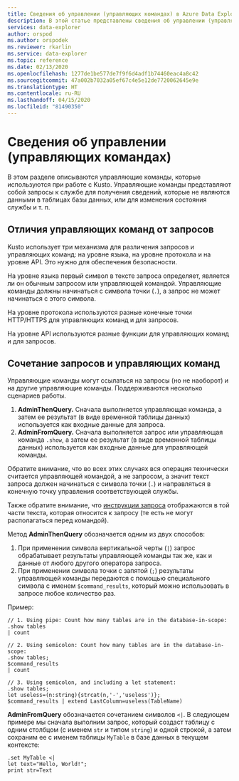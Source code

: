 ```yaml
---
title: Сведения об управлении (управляющих командах) в Azure Data Explorer | Документация Майкрософт
description: В этой статье представлены сведения об управлении (управляющих командах) в Azure Data Explorer.
services: data-explorer
author: orspod
ms.author: orspodek
ms.reviewer: rkarlin
ms.service: data-explorer
ms.topic: reference
ms.date: 02/13/2020
ms.openlocfilehash: 1277de1be577de7f9f6d4adf1b74460eac4a8c42
ms.sourcegitcommit: 47a002b7032a05ef67c4e5e12de7720062645e9e
ms.translationtype: HT
ms.contentlocale: ru-RU
ms.lasthandoff: 04/15/2020
ms.locfileid: "81490350"
---
```

# <a name="management-control-commands-overview"></a>Сведения об управлении (управляющих командах)

В этом разделе описываются управляющие команды, которые используются при работе с Kusto.
Управляющие команды представляют собой запросы к службе для получения сведений, которые не являются данными в таблицах базы данных, или для изменения состояния службы и т. п.

## <a name="differentiating-control-commands-from-queries"></a>Отличия управляющих команд от запросов

Kusto использует три механизма для различения запросов и управляющих команд: на уровне языка, на уровне протокола и на уровне API. Это нужно для обеспечения безопасности.

На уровне языка первый символ в тексте запроса определяет, является ли он обычным запросом или управляющей командой. Управляющие команды должны начинаться с символа точки (`.`), а запрос не может начинаться с этого символа.

На уровне протокола используются разные конечные точки HTTP/HTTPS для управляющих команд и для запросов.

На уровне API используются разные функции для управляющих команд и для запросов.

## <a name="combining-queries-and-control-commands"></a>Сочетание запросов и управляющих команд

Управляющие команды могут ссылаться на запросы (но не наоборот) и на другие управляющие команды.
Поддерживаются несколько сценариев работы.

1. **AdminThenQuery.** Сначала выполняется управляющая команда, а затем ее результат (в виде временной таблицы данных) используется как входные данные для запроса.
2. **AdminFromQuery.** Сначала выполняется запрос или управляющая команда `.show`, а затем ее результат (в виде временной таблицы данных) используется как входные данные для управляющей команды.

Обратите внимание, что во всех этих случаях вся операция технически считается управляющей командой, а не запросом, а значит текст запроса должен начинаться с символа точки (`.`) и направляться в конечную точку управления соответствующей службы.

Также обратите внимание, что [инструкции запроса](../query/statements.md) отображаются в той части текста, которая относится к запросу (те есть не могут располагаться перед командой).

Метод **AdminThenQuery** обозначается одним из двух способов:

1. При применении символа вертикальной черты (`|`) запрос обрабатывает результаты управляющей команды так же, как и данные от любого другого оператора запроса.
2. При применении символа точки с запятой (`;`) результаты управляющей команды передаются с помощью специального символа с именем `$command_results`, который можно использовать в запросе любое количество раз.

Пример:

```kusto
// 1. Using pipe: Count how many tables are in the database-in-scope:
.show tables
| count

// 2. Using semicolon: Count how many tables are in the database-in-scope:
.show tables;
$command_results
| count

// 3. Using semicolon, and including a let statement:
.show tables;
let useless=(n:string){strcat(n,'-','useless')};
$command_results | extend LastColumn=useless(TableName)
```

**AdminFromQuery** обозначается сочетанием символов `<|`. В следующем примере мы сначала выполним запрос, который создаст таблицу с одним столбцом (с именем `str` и типом `string`) и одной строкой, а затем сохраним ее с именем таблицы `MyTable` в базе данных в текущем контексте:

```kusto
.set MyTable <|
let text="Hello, World!";
print str=Text
```
